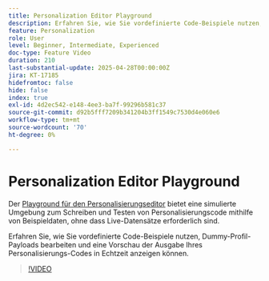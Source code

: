 ```yaml
---
title: Personalization Editor Playground
description: Erfahren Sie, wie Sie vordefinierte Code-Beispiele nutzen, Dummy-Profil-Payloads bearbeiten und eine Vorschau der Ausgabe Ihres Personalisierungs-Codes in Echtzeit anzeigen können.
feature: Personalization
role: User
level: Beginner, Intermediate, Experienced
doc-type: Feature Video
duration: 210
last-substantial-update: 2025-04-28T00:00:00Z
jira: KT-17185
hidefromtoc: false
hide: false
index: true
exl-id: 4d2ec542-e148-4ee3-ba7f-99296b581c37
source-git-commit: d92b5fff7209b341204b3ff1549c7530d4e060e6
workflow-type: tm+mt
source-wordcount: '70'
ht-degree: 0%

---
```


# Personalization Editor Playground

Der [Playground für den Personalisierungseditor](https://experienceleague.adobe.com/de/apps/journey-optimizer/ajo-personalization#) bietet eine simulierte Umgebung zum Schreiben und Testen von Personalisierungscode mithilfe von Beispieldaten, ohne dass Live-Datensätze erforderlich sind.

Erfahren Sie, wie Sie vordefinierte Code-Beispiele nutzen, Dummy-Profil-Payloads bearbeiten und eine Vorschau der Ausgabe Ihres Personalisierungs-Codes in Echtzeit anzeigen können.

>[!VIDEO](https://video.tv.adobe.com/v/3457868/?learn=on&enablevpops)
